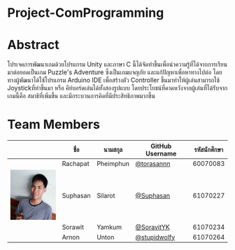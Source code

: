 # Project-ComProgramming

# Abstract
  โปรเจคการพัฒนาเกมด้วยโปรแกรม Unity และภาษา C นี้ได้จัดทำขึ้นเพื่อนำความรู้ที่ได้จากการเรียนมาต่อยอดเป็นเกม Puzzle's Adventure ซึ่งเป็นเกมผจญภัย และแก้ปัญหาเพื่อหาทางไปต่อ
  โดยทางผู้พัฒนาได้ใช้โปรแกรม Arduino IDE เพื่อสร้างตัว Controller ขึ้นมาทำให้ผู้เล่นสามารถใช้ Joystickที่ทำขึ้นมา หรือ คีย์บอร์ดเล่นได้ทั้งสองรูปแบบ โดยประโยชน์ที่คาดหวังจากผู้เล่นที่ได้รับจากเกมนี้คือ สมาธิที่เพิ่มขึ้น และมีกระบวนการคิดที่มีประสิทธิภาพมากขึ้น


# Team Members
|  |ชื่อ|นามสกุล|GitHub Username|รหัสนักศึกษา|
|:-:|--|------|---------------|---------|
||Rachapat|Pheimphun|[@torasannn](https://github.com/torasannn)|60070083|
|<img src="img/Ton.jpg" width="120px" height="115px">|Suphasan|Silarot|[@Suphasan](https://github.com/Suphasan)|61070227|
||Sorawit|Yamkum|[@SoravitYK](https://github.com/SoravitYK)|61070234|
||Arnon|Unton|[@stupidwolfy](https://github.com/stupidwolfy)|61070264|
